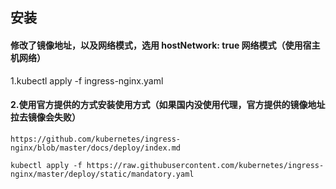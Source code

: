 ## 安装
#### 修改了镜像地址，以及网络模式，选用 hostNetwork: true 网络模式（使用宿主机网络）
1.kubectl apply -f ingress-nginx.yaml

#### 2.使用官方提供的方式安装使用方式（如果国内没使用代理，官方提供的镜像地址拉去镜像会失败）
```
https://github.com/kubernetes/ingress-nginx/blob/master/docs/deploy/index.md
```
```
kubectl apply -f https://raw.githubusercontent.com/kubernetes/ingress-nginx/master/deploy/static/mandatory.yaml
```
